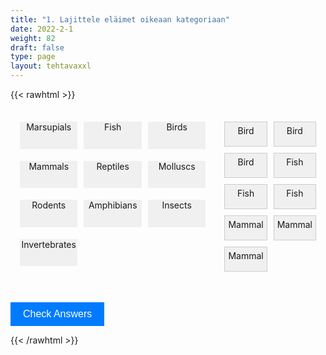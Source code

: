 ```yaml
---
title: "1. Lajittele eläimet oikeaan kategoriaan"
date: 2022-2-1
weight: 82
draft: false
type: page
layout: tehtavaxxl
---
```

{{< rawhtml >}}
    <div class="container">

   <div class="game-area">
      <div class="categories">
        <div class="category" data-category="marsupial">Marsupials</div>
        <div class="category" data-category="fish">Fish</div>
        <div class="category" data-category="bird">Birds</div>
        <div class="category" data-category="mammal">Mammals</div>
        <div class="category" data-category="reptile">Reptiles</div>
        <div class="category" data-category="mollusc">Molluscs</div>
        <div class="category" data-category="rodent">Rodents</div>
        <div class="category" data-category="amphibian">Amphibians</div>
        <div class="category" data-category="insect">Insects</div>
        <div class="category" data-category="invertebrate">Invertebrates</div>
      </div>
            <div class="animals">
        <div class="animal" draggable="true" data-category="bird">Bird</div>
        <div class="animal" draggable="true" data-category="bird">Bird</div>
        <div class="animal" draggable="true" data-category="bird">Bird</div>
        <div class="animal" draggable="true" data-category="fish">Fish</div>
        <div class="animal" draggable="true" data-category="fish">Fish</div>
        <div class="animal" draggable="true" data-category="fish">Fish</div>
        <div class="animal" draggable="true" data-category="mammal">Mammal</div>
        <div class="animal" draggable="true" data-category="mammal">Mammal</div>
        <div class="animal" draggable="true" data-category="mammal">Mammal</div>
            </div>
        </div> 
      </div>
        
  <button id="check-button">Check Answers</button>


<style>

.container {
    text-align: center;
    margin-top: 20px;
}

.game-area {
    display: flex;
    justify-content: space-between;
    margin-top: 20px;
}

.categories {
    flex: 1;
    padding: 10px;
    display: grid;
    grid-template-columns: repeat(3, 1fr);

}

.category {
    background-color: #f0f0f0;
    margin: 5px;
    cursor: pointer;
    margin-bottom: 1em;
    padding-bottom: 1em;
}

.animals {
    grid-template-columns: repeat(2, 1fr);
    flex: .5;
    padding: 10px;
    display: grid;
    align-content: flex-start;

}

.animal {
    background-color: #f0f0f0;
    border: 1px solid #ccc;
    padding: 5px;
    margin: 5px;
    cursor: pointer;
    height: 2em;
}

#check-button {
    margin-top: 20px;
    padding: 10px 20px;
    font-size: 16px;
    background-color: #007bff;
    color: #fff;
    border: none;
    cursor: pointer;
}

#check-button:hover {
    background-color: #0056b3;
}

</style>

<script>
function shuffleArray(array) {
    for (let i = array.length - 1; i > 0; i--) {
        const j = Math.floor(Math.random() * (i + 1));
        [array[i], array[j]] = [array[j], array[i]];
    }
}

const animals = document.querySelectorAll('.animal');
const categories = document.querySelectorAll('.category');
const checkButton = document.getElementById('check-button');
let answersChecked = false;
let currentDraggedItem = null;

// Shuffle the animals' order
const animalsArray = Array.from(animals);
shuffleArray(animalsArray);

animalsArray.forEach((animal, index) => {
    animal.style.order = index;
});

animals.forEach((animal) => {
    animal.addEventListener('dragstart', (e) => {
        currentDraggedItem = animal;
        e.dataTransfer.setData('text/plain', animal.textContent);
    });

    animal.addEventListener('dragend', () => {
        currentDraggedItem = null;
    });
});

categories.forEach((category) => {
    category.addEventListener('dragover', (e) => {
        e.preventDefault();
    });

    category.addEventListener('drop', (e) => {
        e.preventDefault();
        if (currentDraggedItem) {
            const categoryType = category.getAttribute('data-category');
            if (currentDraggedItem.getAttribute('data-category') === categoryType) {
                currentDraggedItem.classList.add('correct');
            } else {
                currentDraggedItem.classList.add('incorrect');
            }
            category.appendChild(currentDraggedItem);
            currentDraggedItem = null;
        }
    });
});

checkButton.addEventListener('click', () => {
    animals.forEach((animal) => {
        if (animal.classList.contains('correct')) {
            animal.style.backgroundColor = 'green';
            animal.removeAttribute('draggable');
        } else if (animal.classList.contains('incorrect')) {
            animal.style.backgroundColor = 'red';
        }
    });
});

function drop(ev) {
    ev.preventDefault();
    var data=ev.dataTransfer.getData("Text");
    ev.target.appendChild(document.getElementById(data));
}
</script>

{{< /rawhtml >}}
